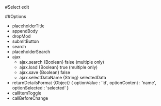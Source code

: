 #Select edit

##Options
- placeholderTitle
- appendBody
- dropMod
- submitButton
- search
- placeholderSearch
- ajax
	- ajax.search {Boolean} false (multiple only)
	- ajax.load {Boolean} true (multiple only)
	- ajax.save {Boolean} false
	- ajax.selectDataName {String} selectedData
- returnDetailsFormat {Object} {
									optionValue    : 'id',
									optionContent  : 'name',
									optionSelected : 'selected'
								}
- callItemToggle
- callBeforeChange


